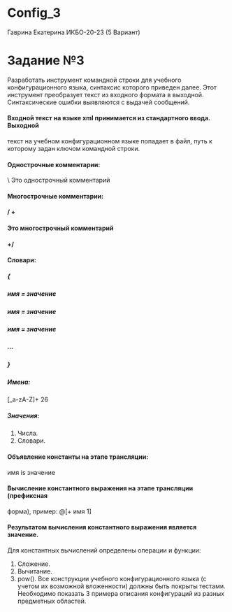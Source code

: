 # Config_3
Гаврина Екатерина ИКБО-20-23 (5 Вариант)
# Задание №3
  Разработать инструмент командной строки для учебного конфигурационного
языка, синтаксис которого приведен далее. Этот инструмент преобразует текст из
входного формата в выходной. Синтаксические ошибки выявляются с выдачей
сообщений.
#### Входной текст на языке xml принимается из стандартного ввода. Выходной
текст на учебном конфигурационном языке попадает в файл, путь к которому
задан ключом командной строки.
#### Однострочные комментарии:
  \ Это однострочный комментарий
####  Многострочные комментарии:
####  / +
####  Это многострочный комментарий
####  +/
####  Словари:
#####  {
#####   имя = значение
#####   имя = значение
#####   имя = значение
#####   ...
#####  }
#####  Имена:
  [_a-zA-Z]+
  26
#####  Значения:
  1. Числа.
  2. Словари.
####  Объявление константы на этапе трансляции:
  имя is значение
####  Вычисление константного выражения на этапе трансляции (префиксная
  форма), пример:
  @[+ имя 1]
####  Результатом вычисления константного выражения является значение.
  Для константных вычислений определены операции и функции:
  1. Сложение.
  2. Вычитание.
  3. pow().
  Все конструкции учебного конфигурационного языка (с учетом их
возможной вложенности) должны быть покрыты тестами. Необходимо показать 3
примера описания конфигураций из разных предметных областей.
